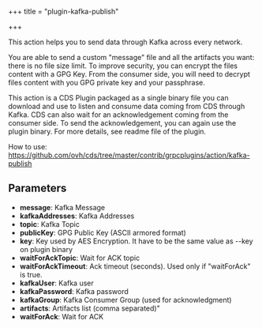 +++
title = "plugin-kafka-publish"

+++

This action helps you to send data through Kafka across every network.

You are able to send a custom "message" file and all the artifacts you want: there is no file size limit. To improve security, you can encrypt the files content with a GPG Key. From the consumer side, you will need to decrypt files content with you GPG private key and your passphrase.

This action is a CDS Plugin packaged as a single binary file you can download and use to listen and consume data coming from CDS through Kafka. CDS can also wait for an acknowledgement coming from the consumer side. To send the acknowledgement, you can again use the plugin binary. For more details, see readme file of the plugin.

How to use: https://github.com/ovh/cds/tree/master/contrib/grpcplugins/action/kafka-publish


## Parameters

* **message**: Kafka Message
* **kafkaAddresses**: Kafka Addresses
* **topic**: Kafka Topic
* **publicKey**: GPG Public Key (ASCII armored format)
* **key**: Key used by AES Encryption. It have to be the same value as --key on plugin binary
* **waitForAckTopic**: Wait for ACK topic
* **waitForAckTimeout**: Ack timeout (seconds). Used only if "waitForAck" is true.
* **kafkaUser**: Kafka user
* **kafkaPassword**: Kafka password
* **kafkaGroup**: Kafka Consumer Group (used for acknowledgment)
* **artifacts**: Artifacts list (comma separated)"
* **waitForAck**: Wait for ACK



